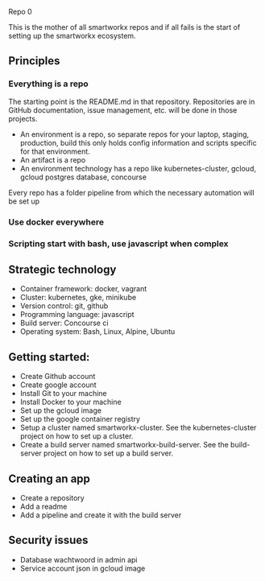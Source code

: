 Repo 0

This is the mother of all smartworkx repos and if all fails is the start of setting up the smartworkx ecosystem.

## Principles

### Everything is a repo

The starting point is the README.md in that repository. Repositories are in GitHub documentation, issue management, etc. will be done in those projects. 

- An environment is a repo, so separate repos for your laptop, staging, production, build this only holds config information and scripts specific for that environment.
- An artifact is a repo
- An environment technology has a repo like kubernetes-cluster, gcloud, gcloud postgres database, concourse

Every repo has a folder pipeline from which the necessary automation will be set up

### Use docker everywhere

### Scripting start with bash, use javascript when complex

## Strategic technology
- Container framework: docker, vagrant
- Cluster: kubernetes, gke, minikube
- Version control: git, github
- Programming language: javascript
- Build server: Concourse ci
- Operating system: Bash, Linux, Alpine, Ubuntu

## Getting started:
- Create Github account
- Create google account
- Install Git to your machine
- Install Docker to your machine
- Set up the gcloud image
- Set up the google container registry
- Setup a cluster named smartworkx-cluster. See the kubernetes-cluster project on how to set up a cluster.
- Create a build server named smartworkx-build-server. See the build-server project on how to set up a build server.
 
## Creating an app
- Create a repository
- Add a readme
- Add a pipeline and create it with the build server

## Security issues
- Database wachtwoord in admin api
- Service account json in gcloud image

